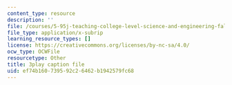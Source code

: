 ```yaml
---
content_type: resource
description: ''
file: /courses/5-95j-teaching-college-level-science-and-engineering-fall-2015/ef74b160739592c26462b1942579fc68_L-Sv1oL43ew.srt
file_type: application/x-subrip
learning_resource_types: []
license: https://creativecommons.org/licenses/by-nc-sa/4.0/
ocw_type: OCWFile
resourcetype: Other
title: 3play caption file
uid: ef74b160-7395-92c2-6462-b1942579fc68
---
```

